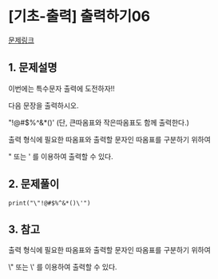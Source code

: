 # [기초-출력] 출력하기06

[문제링크](https://codeup.kr/problem.php?id=6006)



## 1. 문제설명

이번에는 특수문자 출력에 도전하자!!

다음 문장을 출력하시오.

"!@#$%^&*()'
(단, 큰따옴표와 작은따옴표도 함께 출력한다.)

 

출력 형식에 필요한 따옴표와 출력할 문자인 따옴표를 구분하기 위하여

\" 또는 \' 를 이용하여 출력할 수 있다.



## 2. 문제풀이

`print("\"!@#$%^&*()\'")` 



## 3. 참고

출력 형식에 필요한 따옴표와 출력할 문자인 따옴표를 구분하기 위하여

\\" 또는 \\' 를 이용하여 출력할 수 있다.
